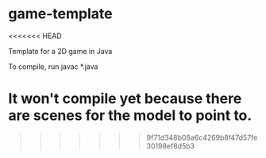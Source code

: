 game-template
=============
<<<<<<< HEAD

Template for a 2D game in Java

To compile, run javac *.java

It won't compile yet because there are scenes for the model to point to.
=======
>>>>>>> 9f71d348b08a6c4269b8f47d57fe30198ef8d5b3
